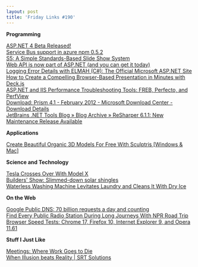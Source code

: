 ```yaml
---
layout: post
title: 'Friday Links #190'
---
```

**Programming**

[ASP.NET 4 Beta Released!](http://feedproxy.google.com/~r/jongalloway/~3/3DJT1lyJQAM/asp-net-4-beta-released.aspx)   
[Service Bus support in azure npm 0.5.2](http://feedproxy.google.com/~r/CodeBetter/~3/eUX74yQVrEA/)   
[S5: A Simple Standards-Based Slide Show System](http://meyerweb.com/eric/tools/s5/)   
[Web API is now part of ASP.NET (and you can get it today)](http://feeds.encosia.com/~r/Encosia/~3/6IGIz9uWbVE/)   
[Logging Error Details with ELMAH (C#): The Official Microsoft ASP.NET Site](http://www.asp.net/web-forms/tutorials/deployment/logging-error-details-with-elmah-cs)   
[How to Create a Compelling Browser-Based Presentation in Minutes with Deck.js](http://lifehacker.com/5885901/how-to-create-a-compelling-browser+based-presentation-in-minutes-with-deckjs)   
[ASP.NET and IIS Performance Troubleshooting Tools: FREB, Perfecto, and PerfView](http://blogs.iis.net/timamm/archive/2012/02/11/asp-net-and-iis-performance-troubleshooting-tools-3-key-resources.aspx)   
[Download: Prism 4.1 - February 2012 - Microsoft Download Center - Download Details](http://www.microsoft.com/download/en/details.aspx?id=28950&WT.mc_id=rss_alldownloads_all)   
[JetBrains .NET Tools Blog » Blog Archive » ReSharper 6.1.1: New Maintenance Release Available](http://blogs.jetbrains.com/dotnet/2012/02/resharper-611-new-maintenance-release-available/)

**Applications**

[Create Beautiful Organic 3D Models For Free With Sculptris [Windows & Mac]](http://feedproxy.google.com/~r/Makeuseof/~3/GRQyDxTNAHk/)

**Science and Technology**

[Tesla Crosses Over With Model X](http://www.wired.com/autopia/2012/02/tesla-model-x/)   
[Builders' Show: Slimmed-down solar shingles](http://simplefeed.consumerreports.org/l?s=100003s276qugt9jgjj&r=googlereader&he=687474702533412532462532466e6577732e636f6e73756d65727265706f7274732e6f7267253246686f6d652532463230313225324630322532466275696c646572732d73686f772d6365727461696e746565642d736f6c61722d726f6f66696e672e68746d6c2533464558544b455925334449373252534841&i=727373696e3a687474703a2f2f6e6577732e636f6e73756d65727265706f7274732e6f72672f686f6d652f323031322f30322f6275696c646572732d73686f772d6365727461696e746565642d736f6c61722d726f6f66696e672e68746d6c)   
[Waterless Washing Machine Levitates Laundry and Cleans It With Dry Ice](http://www.popsci.com/technology/article/2012-02/waterless-washing-machine-levitates-laundry-and-cleans-dry-ice)

**On the Web**

[Google Public DNS: 70 billion requests a day and counting](http://feedproxy.google.com/~r/blogspot/MKuf/~3/Z2H4eWmL6tQ/google-public-dns-70-billion-requests.html)   
[Find Every Public Radio Station During Long Journeys With NPR Road Trip](http://feedproxy.google.com/~r/Makeuseof/~3/8gSGSLCC8Ww/)   
[Browser Speed Tests: Chrome 17, Firefox 10, Internet Explorer 9, and Opera 11.61](http://lifehacker.com/5884941/browser-speed-tests-chrome-17-firefox-10-internet-explorer-9-and-opera-1161)

**Stuff I Just Like**

[Meetings: Where Work Goes to Die](http://www.codinghorror.com/blog/2012/02/meetings-where-work-goes-to-die.html)   
[When Illusion beats Reality | SRT Solutions](http://www.srtsolutions.com/when-illusion-beats-reality)
